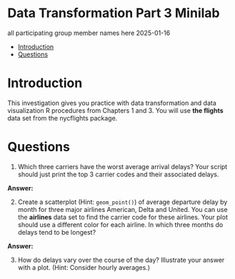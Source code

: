 # Data Transformation Part 3 Minilab
all participating group member names here
2025-01-16

- [Introduction](#introduction)
- [Questions](#questions)

# Introduction

This investigation gives you practice with data transformation and data
visualization R procedures from Chapters 1 and 3. You will use **the
flights** data set from the nycflights package.

# Questions

1.  Which three carriers have the worst average arrival delays? Your
    script should just print the top 3 carrier codes and their
    associated delays.

**Answer:**

2.  Create a scatterplot (Hint: `geom_point()`) of average departure
    delay by month for three major airlines American, Delta and United.
    You can use the **airlines** data set to find the carrier code for
    these airlines. Your plot should use a different color for each
    airline. In which three months do delays tend to be longest?

**Answer:**

3.  How do delays vary over the course of the day? Illustrate your
    answer with a plot. (Hint: Consider hourly averages.)
